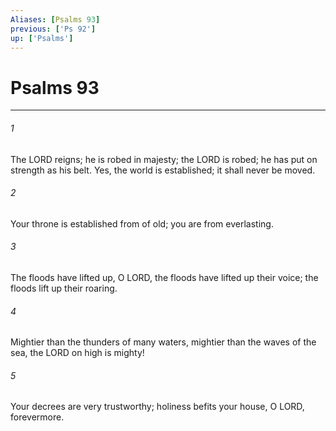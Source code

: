 ```yaml
---
Aliases: [Psalms 93]
previous: ['Ps 92']
up: ['Psalms']
---
```

# Psalms 93

***

 

###### 1 
The LORD reigns; he is robed in majesty; 
 the LORD is robed; he has put on strength as his belt. 
 Yes, the world is established; it shall never be moved. 
 
 

###### 2 
Your throne is established from of old; 
 you are from everlasting.
 
 

###### 3 
The floods have lifted up, O LORD, 
 the floods have lifted up their voice; 
 the floods lift up their roaring. 
 
 

###### 4 
Mightier than the thunders of many waters, 
 mightier than the waves of the sea, 
 the LORD on high is mighty!
 
 

###### 5 
Your decrees are very trustworthy; 
 holiness befits your house, 
 O LORD, forevermore.
 

